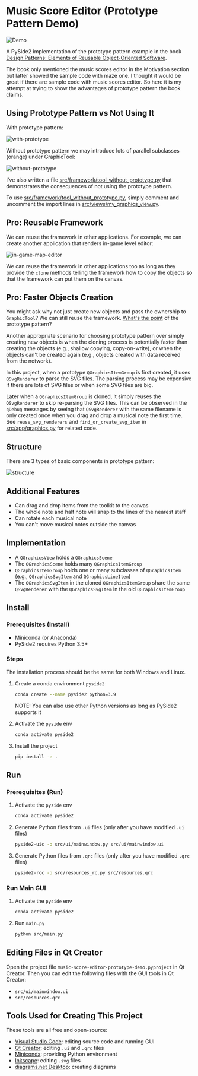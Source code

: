 # Music Score Editor (Prototype Pattern Demo)

![Demo](docs/demo.gif)

A PySide2 implementation of the prototype pattern example in the book
[Design Patterns: Elements of Reusable Object-Oriented Software](https://books.google.com.tw/books?id=6oHuKQe3TjQC).

The book only mentioned the music scores editor in the Motivation section but
latter showed the sample code with maze one. I thought it would be great if
there are sample code with music scores editor. So here it is my attempt at
trying to show the advantages of prototype pattern the book claims.

## Using Prototype Pattern vs Not Using It

With prototype pattern:

![with-prototype](docs/diagrams-with-prototype.svg)

Without prototype pattern we may introduce lots of parallel subclasses (orange)
under GraphicTool:

![without-prototype](docs/diagrams-without-prototype.svg)

I've also written a file
[src/framework/tool_without_prototype.py](src/framework/tool_without_prototype.py)
that demonstrates the consequences of not using the prototype pattern.

To use
[src/framework/tool_without_prototype.py](src/framework/tool_without_prototype.py),
simply comment and uncomment the import lines in
[src/views/my_graphics_view.py](src/views/my_graphics_view.py).

## Pro: Reusable Framework

We can reuse the framework in other applications. For example, we can create
another application that renders in-game level editor:

![in-game-map-editor](docs/diagrams-in-game-map-editor.svg)

We can reuse the framework in other applications too as long as they provide the
`clone` methods telling the framework how to copy the objects so that the
framework can put them on the canvas.

## Pro: Faster Objects Creation

You might ask why not just create new objects and pass the ownership to
`GraphicTool`? We can still reuse the framework.
[What's the point](https://stackoverflow.com/questions/13887704/whats-the-point-of-the-prototype-design-pattern)
of the prototype pattern?

Another appropriate scenario for choosing prototype pattern over simply creating
new objects is when the cloning process is potentially faster than creating the
objects (e.g., shallow copying, copy-on-write), or when the objects can't be
created again (e.g., objects created with data received from the network).

In this project, when a prototype `QGraphicsItemGroup` is first created, it uses
`QSvgRenderer` to parse the SVG files. The parsing process may be expensive if
there are lots of SVG files or when some SVG files are big.

Later when a `QGraphicsItemGroup` is cloned, it simply reuses the `QSvgRenderer`
to skip re-parsing the SVG files. This can be observed in the `qDebug` messages
by seeing that `QSvgRenderer` with the same filename is only created once when
you drag and drop a musical note the first time. See `reuse_svg_renderers` and
`find_or_create_svg_item` in [src/app/graphics.py](src/app/graphic.py) for
related code.

## Structure

There are 3 types of basic components in prototype pattern:

![structure](docs/diagrams-structure.svg)

## Additional Features

- Can drag and drop items from the toolkit to the canvas
- The whole note and half note will snap to the lines of the nearest staff
- Can rotate each musical note
- You can't move musical notes outside the canvas

## Implementation

- A `QGraphicsView` holds a `QGraphicsScene`
- The `QGraphicsScene` holds many `QGraphicsItemGroup`
- `QGraphicsItemGroup` holds one or many subclasses of `QGraphicsItem`
  (e.g., `QGraphicsSvgItem` and `QGraphicsLineItem`)
- The `QGraphicsSvgItem` in the cloned `QGraphicsItemGroup` share the same
  `QSvgRenderer` with the `QGraphicsSvgItem` in the old `QGraphicsItemGroup`

## Install

### Prerequisites (Install)

- Miniconda (or Anaconda)
- PySide2 requires Python 3.5+

### Steps

The installation process should be the same for both Windows and Linux.

1. Create a conda environment `pyside2`

   ```bash
   conda create --name pyside2 python=3.9
   ```

   NOTE: You can also use other Python versions as long as PySide2 supports it

2. Activate the `pyside` env

   ```bash
   conda activate pyside2
   ```

3. Install the project

   ```bash
   pip install -e .
   ```

## Run

### Prerequisites (Run)

1. Activate the `pyside` env

   ```bash
   conda activate pyside2
   ```

2. Generate Python files from `.ui` files (only after you have modified `.ui`
   files)

   ```bash
   pyside2-uic -o src/ui/mainwindow.py src/ui/mainwindow.ui
   ```

3. Generate Python files from `.qrc` files (only after you have modified `.qrc`
   files)

   ```bash
   pyside2-rcc -o src/resources_rc.py src/resources.qrc
   ```

### Run Main GUI

1. Activate the `pyside` env

   ```bash
   conda activate pyside2
   ```

2. Run `main.py`

   ```bash
   python src/main.py
   ```

## Editing Files in Qt Creator

Open the project file `music-score-editor-prototype-demo.pyproject` in Qt Creator. Then you can edit the following files with the GUI tools in Qt Creator:

- `src/ui/mainwindow.ui`
- `src/resources.qrc`

## Tools Used for Creating This Project

These tools are all free and open-source:

- [Visual Studio Code](https://code.visualstudio.com/): editing source code and
  running GUI
- [Qt Creator](https://www.qt.io/product/development-tools): editing `.ui` and
  `.qrc` files
- [Miniconda](https://conda.io/miniconda.html): providing Python environment
- [Inkscape](https://inkscape.org/): editing `.svg` files
- [diagrams.net Desktop](https://chrome.google.com/webstore/detail/diagramsnet-desktop/pebppomjfocnoigkeepgbmcifnnlndla):
  creating diagrams
